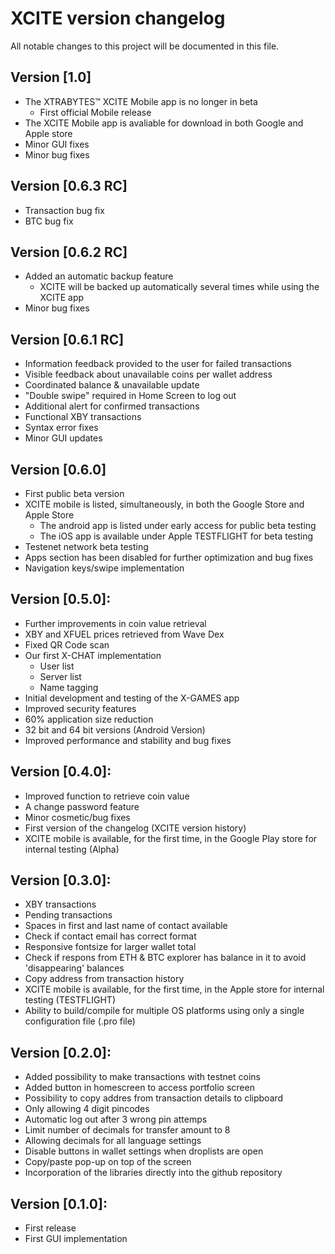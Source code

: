 # XCITE version changelog
All notable changes to this project will be documented in this file.

## Version [1.0]

- The XTRABYTES™ XCITE Mobile app is no longer in beta
   - First official Mobile release
- The XCITE Mobile app is avaliable for download in both Google and Apple store
- Minor GUI fixes
- Minor bug fixes


## Version [0.6.3 RC]

- Transaction bug fix
- BTC bug fix


## Version [0.6.2 RC]


- Added an automatic backup feature
   - XCITE will be backed up automatically several times while using the XCITE app
- Minor bug fixes


## Version [0.6.1 RC]

- Information feedback provided to the user for failed transactions
- Visible feedback about unavailable coins per wallet address
- Coordinated balance & unavailable update
- "Double swipe" required in Home Screen to log out
- Additional alert for confirmed transactions
- Functional XBY transactions
- Syntax error fixes
- Minor GUI updates


## Version [0.6.0]

- First public beta version
- XCITE mobile is listed, simultaneously, in both the Google Store and Apple Store
    - The android app is listed under early access for public beta testing
    - The iOS app is available under Apple TESTFLIGHT for beta testing
- Testenet network beta testing
- Apps section has been disabled for further optimization and bug fixes
- Navigation keys/swipe implementation


## Version [0.5.0]:

- Further improvements in coin value retrieval
- XBY and XFUEL prices retrieved from Wave Dex
- Fixed QR Code scan
- Our first X-CHAT implementation
    - User list
    - Server list
    - Name tagging
- Initial development and testing of the X-GAMES app
- Improved security features
- 60% application size reduction
- 32 bit and 64 bit versions (Android Version)
- Improved performance and stability and bug fixes


## Version [0.4.0]:

- Improved function to retrieve coin value
- A change password feature
- Minor cosmetic/bug fixes
- First version of the changelog (XCITE version history)
- XCITE mobile is available, for the first time, in the Google Play store for internal testing (Alpha)


## Version [0.3.0]:

- XBY transactions
- Pending transactions
- Spaces in first and last name of contact available
- Check if contact email has correct format
- Responsive fontsize for larger wallet total
- Check if respons from ETH & BTC explorer has balance in it to avoid 'disappearing' balances
- Copy address from transaction history
- XCITE mobile is available, for the first time, in the Apple store for internal testing (TESTFLIGHT)
- Ability to build/compile for multiple OS platforms using only a single configuration file (.pro file)


## Version [0.2.0]:

- Added possibility to make transactions with testnet coins
- Added button in homescreen to access portfolio screen
- Possibility to copy addres from transaction details to clipboard
- Only allowing 4 digit pincodes
- Automatic log out after 3 wrong pin attemps
- Limit number of decimals for transfer amount to 8
- Allowing decimals for all language settings
- Disable buttons in wallet settings when droplists are open
- Copy/paste pop-up on top of the screen
- Incorporation of the libraries directly into the github repository


## Version [0.1.0]:

- First release
- First GUI implementation

